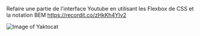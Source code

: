Refaire une partie de l'interface Youtube en utilisant les Flexbox de CSS et la notation BEM https://recordit.co/zHkKh4YIv2

![Image of Yaktocat](https://imgur.com/T8GEX9e.png)
